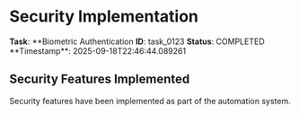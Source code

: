 # Security Implementation

**Task**: **Biometric Authentication
**ID**: task_0123
**Status**: COMPLETED
**Timestamp\*\*: 2025-09-18T22:46:44.089261

## Security Features Implemented

Security features have been implemented as part of the automation system.
